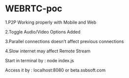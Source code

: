 # WEBRTC-poc

1.P2P Working properly with Mobile and Web


2.Toggle Audio/Video Options Added


3.Parallel connections doesn't affect previous connections


4.Slow internet may affect Remote Stream


Start in terminal by : node index.js


Access it by : localhost:8080 or beta.ssbsoft.com
